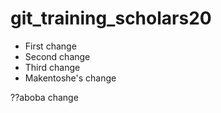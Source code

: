 # git_training_scholars20

- First change
- Second change
- Third change
- Makentoshe's change

??aboba change